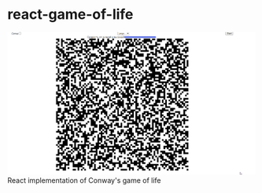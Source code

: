# react-game-of-life
![Alt Text](https://raw.githubusercontent.com/DispooL/react-game-of-life/main/overview.png)
React implementation of Conway's game of life
